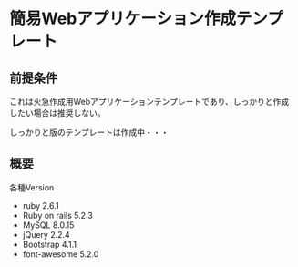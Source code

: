 # 簡易Webアプリケーション作成テンプレート

## 前提条件

これは火急作成用Webアプリケーションテンプレートであり、しっかりと作成したい場合は推奨しない。

しっかりと版のテンプレートは作成中・・・

## 概要

各種Version
* ruby 2.6.1
* Ruby on rails 5.2.3
* MySQL 8.0.15
* jQuery 2.2.4
* Bootstrap 4.1.1
* font-awesome 5.2.0

